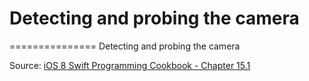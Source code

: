 # Detecting and probing the camera
===============
Detecting and probing the camera

Source: [iOS 8 Swift Programming Cookbook - Chapter 15.1](http://goo.gl/pvRtI8)
